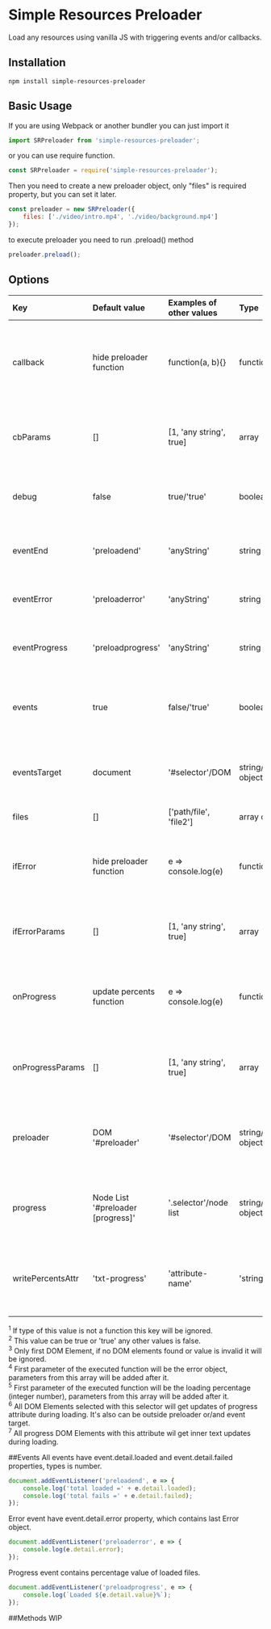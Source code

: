 # Simple Resources Preloader
Load any resources using vanilla JS with triggering events and/or callbacks.  

## Installation
``` 
npm install simple-resources-preloader
```

## Basic Usage
If you are using Webpack or another bundler you can just import it
``` javascript
import SRPreloader from 'simple-resources-preloader';
```
or you can use require function. 
``` javascript
const SRPreloader = require('simple-resources-preloader');
```
Then you need to create a new preloader object, only "files" is required property, but you can set it later.  
``` javascript
const preloader = new SRPreloader({
    files: ['./video/intro.mp4', './video/background.mp4']
});
```
to execute preloader you need to run .preload() method
``` javascript
preloader.preload();
```
## Options
| Key              | Default value                     | Examples of other values | Type                    | Description                                                               |
|:-----------------|:----------------------------------|:-------------------------|:------------------------|:--------------------------------------------------------------------------|
| callback         | hide preloader function           | function(a, b){}         | function/any            | This function will run after preload complete without errors<sup>1</sup>  |
| cbParams         | []                                | [1, 'any string', true]  | array                   | Array of parameters for function stored in callback key                   |
| debug            | false                             | true/'true'              | boolean/string          | You can enable additional messages in console<sup>2</sup>                 |
| eventEnd         | 'preloadend'                      | 'anyString'              | string                  | Event name that will be triggered on end of preloading                    |
| eventError       | 'preloaderror'                    | 'anyString'              | string                  | Event name that will be triggered on errors                               |
| eventProgress    | 'preloadprogress'                 | 'anyString'              | string                  | Event name that will be triggered on progress changes                     |
| events           | true                              | false/'true'             | boolean/string          | You can disable all events triggering with the plugin<sup>2</sup>         |
| eventsTarget     | document                          | '#selector'/DOM          | string/DOM object       | All events will trigger on this DOM element or document<sup>3</sup>       |
| files            | []                                | ['path/file', 'file2']   | array of stings         | Files list to preload                                                     |
| ifError          | hide preloader function           | e => console.log(e)      | function/any            | This function will run after preload complete with errors<sup>1</sup>     |
| ifErrorParams    | []                                | [1, 'any string', true]  | array                   | Array of parameters for function stored in ifError key<sup>4</sup>        |
| onProgress       | update percents function          | e => console.log(e)      | function/any            | this function will be executed on every percents change<sup>1</sup>       |
| onProgressParams | []                                | [1, 'any string', true]  | array                   | Array of parameters for function stored in onProgress key<sup>5</sup>     |
| preloader        | DOM '#preloader'                  | '#selector'/DOM          | string/DOM object       | Hide this DOM element after preload with default functions<sup>3</sup>    |
| progress         | Node List '#preloader [progress]' | '.selector'/node list    | string/NodeList object  | This DOM elements will receive updates of progress attribute<sup>6</sup>  |
| writePercentsAttr| 'txt-progress'                    | 'attribute-name'         | 'string'                | Progress elements with this attribute will get updates of text<sup>7</sup>|

<sup>1</sup> If type of this value is not a function this key will be ignored.<br>
<sup>2</sup> This value can be true or 'true' any other values is false.<br>
<sup>3</sup> Only first DOM Element, if no DOM elements found or value is invalid it will be ignored.<br>
<sup>4</sup> First parameter of the executed function will be the error object, parameters from this array will be added after it.<br>
<sup>5</sup> First parameter of the executed function will be the loading percentage (integer number), parameters from this array will be added after it.<br>
<sup>6</sup> All DOM Elements selected with this selector will get updates of progress attribute during loading. It's also can be outside preloader or/and event target.<br>
<sup>7</sup> All progress DOM Elements with this attribute wil get inner text updates during loading.<br>


##Events
All events have event.detail.loaded and event.detail.failed properties, types is number.
``` javascript
document.addEventListener('preloadend', e => {
    console.log('total loaded =' + e.detail.loaded); 
    console.log('total fails =' + e.detail.failed); 
});
```

Error event have event.detail.error property, which contains last Error object.
``` javascript
document.addEventListener('preloaderror', e => {
    console.log(e.detail.error); 
});
```

Progress event contains percentage value of loaded files.
``` javascript
document.addEventListener('preloadprogress', e => {
    console.log(`Loaded ${e.detail.value}%`); 
});
```
##Methods
WIP